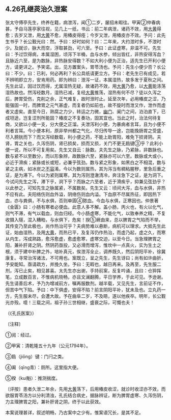 ## 4.26孔继菼治久泄案

张太守傅亭先生，终养在籍，病泄泻，闻①二岁，屡招未暇往。甲寅②仲春病甚，予自马莲亭家往视，见几上一纸，书云：前二年病泄，诸药不效，用[大黄](https://www.gmzyjc.com/read/bc/bc02-0.1.1.0.0.md)得愈；去岁又泄，用[大黄](https://www.gmzyjc.com/read/bc/bc02-0.1.1.0.0.md)不愈，用椿皮得痊；今岁又泄，用椿皮亦不效。予问：此先生书乎？长公觐光曰：然。予曰：好时如何？曰：二年来，大约泄时多，不泄时少。及就诊，脉大而空，浮取甚劲，可六至。予曰：此证虚寒，非温不可。先生曰：予过饮得病，本属湿困，顷泻下半桶，血与水参，倾出皆红，非热安得泻血？且脉近六至，是为数脉，非热脉安得数？不如大利小便为正治，适先生已开利小便方，请更详之。予笑诺。出，见方置案头，胃苓汤也。予问：先生小便少否？长公曰：不少。曰：已利，何必再利？长公具纸请更立方。予曰：老先生已有成见，若不辨明即立方，安肯用药。即为辨曰：泄泻一证，本属湿热，故多发于夏秋之间。先生此证，因过饮而得，尤属湿热无疑，故诸药不效，用[大黄](https://www.gmzyjc.com/read/bc/bc02-0.1.1.0.0.md)乃愈，以[大黄](https://www.gmzyjc.com/read/bc/bc02-0.1.1.0.0.md)能涤荡湿热故也。然泻经数月，湿热已减，复经[大黄](https://www.gmzyjc.com/read/bc/bc02-0.1.1.0.0.md)推荡，湿热有何不尽？徒以久泻之后，脾胃受伤，克削之余，正气难复，故时泄时止。延至次年，必用椿皮之涩，乃能强固一时，而脾胃之元气甚虚，而复者仍如前也，故不旋时而泄又作，泄作而虚者又虚矣。直至今日，熟腐之力少，转运之力微，[幽门](https://www.gmzyjc.com/read/zjs/zjs3.1.7-8-0.0.2.3.21.md)、阑门之间，泊泊直下，已成坦途，岂复涩剂所能固？椿皮之不复奏功，固其宜也。当此之时，治法何待复商，又欲以小便一支，分大便之正溜。夫泄泻利小便，为暴病者言耳，且为小便不利者言耳。今小便本利，原非举州都之气化，尽归传导一途，岂能挽肠胃之受盛，尽入膀胱而下？而又泻经数载，利小便之药，不能上助胃阳，难免下损肾阴。夫肾，胃之关也，久泻伤阴，肾已损矣，损而又损，关门不更无扃键③乎？此利小便一说，所以不可复用矣。先生又自云：脉数。夫先生之脉，乃紧脉，非数脉也。数与紧不以至数分，而以形象辨，故数脉六至，紧脉亦可以六至。数脉或大或小，必近于滑疾；紧脉或长或短，必兼乎弦劲。数与紧之形象，如黑白之不相混，数与紧之主病，如冰炭之[不容](https://www.gmzyjc.com/read/zjs/zjs3.1.1-3-0.1.3.3.19.md)淆。今以为数则属热，其为泻当有稠粘腥秽，里急后重之证，是为滞下。今以为紧则属寒，其为泻则澄澈清冷，奔注急下之证，是为洞下。今试问先生之泻，滞下乎，洞下乎？而脉之六至者，近于滑疾乎，抑兼见弦劲乎？以此参之，可知先生之脉属紧，不属数矣。先生又云：顷间大泻，血与水俱，非热不应有此。夫阳络伤则血外溢，阴络伤则血内溢。下血原不尽属热征，即因热下血，亦与粪俱，不与水俱，否则单圊④脓血。今血与水俱，正寒因也。仲景著《金匮》曰：小肠有寒者必便血。此意人多不解。盖小肠，丙火也，有火以化气，则气不滞，有气以载血，则血归经。今小肠虚寒，不能化气，以致奉养之精，不复收摄入隧，混入糟粕，与水俱下，危矣！揆⑤厥由来，总以脾胃之气陷而不举，其传变乃至此极也，尚作热治可乎？夫病势难以悬断，病机可以理求。大抵先生此证，始由湿热，及用[大黄](https://www.gmzyjc.com/read/bc/bc02-0.1.1.0.0.md)，而热已平，及复泻仍作热治，而虚乃起，虚之久，而寒从内生，泻成熟路，愈泻愈虚，愈虚愈寒，虚寒交迫，以至今日。当急理脾胃之阳，兼补肝肾之阴。然阴药亟投，又必滑而增泻，惟坎中一点真火，实为生土之根，须于建中补脾之外，培补真元，俟泄泻全止，调养既久，然后阴阳平补，徐冀康复。寻常治泻诸法，不可用也。案既立，呈之先生，先生讶曰；尚有如许曲折，予安能知。亟请疏方，并挽久坐。予曰：无暇也，越日再来。及再至，先生服二剂，泻已止矣，相见甚喜。太先生亦出谢，手持前案，反复吟诵，且曰：仓猝挥笔，立成数百言，不惟病机晓畅，亦且文澜翻腾，平日学养，于此可见。予逊谢。先生请善后术，予乃为增减前方，嘱再服数剂。越半载，又见先生，言前证不作，但苦中气下陷。予曰：中下俱虚，安得不陷？前言阴阳平补，犹未及也。立丸药一方，先生服未尽，会遭大故。予在曲阜二岁，不及晤，遂以他疾卒。明年，长公觐光亦殁。噫！三载之间，祖子孙三世相继，盛衰之际，可慨也夫！

（《孔氏医案》）

〔注释〕

①阅：经过。

②甲寅：清乾隆五十九年（公元1794年）。

③扃（jiōng）键：门闩之类。

④阖（qīng青）：厕所。这里指大便。

⑤揆（kuí魁）：推测揣度。

〔评按〕患者久泄二年余，先用[大黄](https://www.gmzyjc.com/read/bc/bc02-0.1.1.0.0.md)荡下，后用椿皮收涩，就诊时收涩亦不效，而欲服胃苓汤方以分利清浊，孔氏结合病史，据脉辨证，断为脾胃虚寒、久泻伤阴，力主理脾胃之阳，兼补肝肾之阴，终于以此获效。

本案说理甚详，叙述明畅，乃古案中之少有。惟案语冗长，是其不足。
